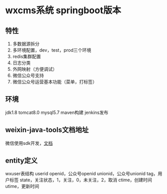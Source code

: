 # wxcms系统 springboot版本
## 特性
1. 多数据源拆分
2. 多环境配置，dev，test，prod三个环境
3. redis集群配置
4. 日志分类
5. 外网映射（方便调试）
6. 微信公众号支持
7. 微信公众号运营基本功能（菜单，打标签）

## 环境
jdk1.8
tomcat8.0
mysql5.7
maven构建
jenkins发布


## weixin-java-tools文档地址
微信使用sdk开发，[文档](https://gitee.com/binary/weixin-java-tools/wikis/pages?title=MP_demo%E4%BB%A3%E7%A0%81)

## entity定义

wxuser表结构
userid
openid，公众号openid
unionid，公众号unionid
tag，用户标签
state，关注状态，1，关注，0，未关注，2，取消
ctime，创建时间
utime，更新时间


